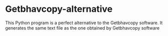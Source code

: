 # Getbhavcopy-alternative
This Python program is a perfect alternative to the Getbhavcopy software. It generates the same text file as the one obtained by Getbhavcopy software
